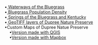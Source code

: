 <!DOCTYPE html>
<html>

•<a href= https://kathleengkilcoyne.github.io/Bluegrass/Waterways> Waterways of the Bluegrass </a> <br>
•<a href= https://kathleengkilcoyne.github.io/Bluegrass/Population%20Density> Bluegrass Population Density </a> <br>
•<a href= https://kathleengkilcoyne.github.io/Bluegrass/Springs> Springs of the Bluegrass and Kentucky </a> <br>
•<a href= https://kathleengkilcoyne.github.io/Bluegrass/Dupree_GEOTIFF> GeoTIFF layers of Dupree Nature Preserve </a><br>
•Custom Maps of Dupree Natue Preserve<br>
&nbsp;&nbsp;&nbsp;&nbsp;•<a href=  https://kathleengkilcoyne.github.io/Bluegrass/Dupree_Maps>Version made with QGIS</a><br>
&nbsp;&nbsp;&nbsp;&nbsp;•<a href= https://kathleengkilcoyne.github.io/Bluegrass/Mapbox>Version made with Mapbox</a></p></html>
